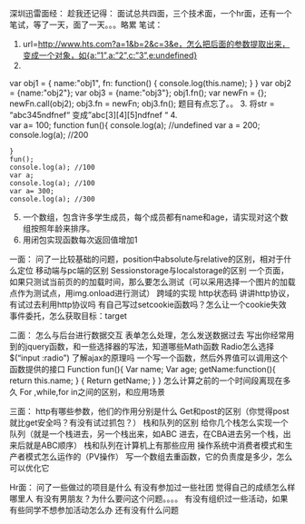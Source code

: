 深圳迅雷面经：
趁我还记得：
面试总共四面，三个技术面，一个hr面，还有一个笔试，等了一天，面了一天。。。略累
笔试：
1.	url=http://www.hts.com?a=1&b=2&c=3&e，怎么把后面的参数提取出来，变成一个对象，如{a:”1”,a:”2”,c:”3”,e:undefined}
2.	
var obj1 = {
		name:"obj1",
		fn: function() {
			console.log(this.name);
		}
	}
	var obj2 = {name:"obj2"};
	var obj3 = {name:"obj3"};
	obj1.fn();
	var newFn = {};
	newFn.call(obj2);
	obj3.fn = newFn;
	obj3.fn();
题目有点忘了。。
3.	将str = “abc345ndfnef“ 变成”abc[3][4][5]ndfnef “
4.	
var a= 100;
	function fun(){
		console.log(a); //undefined
		var a = 200;
		console.log(a); //200

	}
	fun();
	console.log(a); //100
	var a;
	console.log(a); //100
	var a= 300;
	console.log(a); //300
5.	一个数组，包含许多学生成员，每个成员都有name和age，请实现对这个数组按照年龄来排序。
6.	用闭包实现函数每次返回值增加1


一面：
问了一比较基础的问题，position中absolute与relative的区别，相对于什么定位
移动端与pc端的区别
Sessionstorage与localstorage的区别
一个页面，如果只测试当前页的的加载时间，那么要怎么测试（可以采用选择一个图片的加载点作为测试点，用img.onload进行测试）
跨域的实现
http状态码
讲讲http协议，有试过去利用http协议吗
有自己写过setcookie函数吗？怎么让一个cookie失效
事件委托，怎么获取目标：target


二面：
怎么与后台进行数据交互
表单怎么处理，怎么发送数据过去
写出你经常用到的jquery函数，和一些选择器的写法，知道哪些Math函数
Radio怎么选择$(“input :radio”)
了解ajax的原理吗
一个写一个函数，然后外界值可以调用这个函数提供的接口
Function fun(){
	Var name;
	Var age;
	getName:function(){
		return this.name;
}
{
	Return getName;
}
}
怎么计算之前的一个时间段离现在多久
For ,while,for in之间的区别，和应用场景

三面：
http有哪些参数，他们的作用分别是什么
Get和post的区别（你觉得post就比get安全吗？有没有试过抓包？）
栈和队列的区别
给你几个栈怎么实现一个队列（就是一个栈进去，另一个栈出来，如ABC 进去，在CBA进去另一个栈，出来后就是ABC顺序）
栈和队列在计算机上有那些应用
操作系统中消费者模式和生产者模式怎么运作的（PV操作）
写一个数组去重函数，它的负责度是多少，怎么可以优化它

Hr面：
问了一些做过的项目是什么
有没有参加过一些社团
觉得自己的成绩怎么样
哪里人
有没有男朋友？为什么要问这个问题。。。。
有没有组织过一些活动，如果有些同学不想参加活动怎么办
还有没有什么问题

